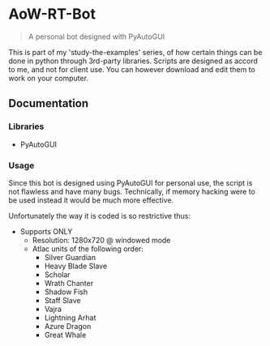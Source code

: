 # AoW-RT-Bot
> A personal bot designed with PyAutoGUI

This is part of my 'study-the-examples' series, of how certain things can be done in python through 3rd-party libraries. Scripts are designed as accord to me, and not for client use. You can however download and edit them to work on your computer.

## Documentation
### Libraries
- PyAutoGUI
### Usage
Since this bot is designed using PyAutoGUI for personal use, the script is not flawless and have many bugs. Technically, if memory hacking were to be used instead it would be much more effective.

Unfortunately the way it is coded is so restrictive thus:
* Supports ONLY
  * Resolution: 1280x720 @ windowed mode
  * Atlac units of the following order:
    * Silver Guardian
    * Heavy Blade Slave
    * Scholar
    * Wrath Chanter
    * Shadow Fish
    * Staff Slave
    * Vajra
    * Lightning Arhat
    * Azure Dragon
    * Great Whale
